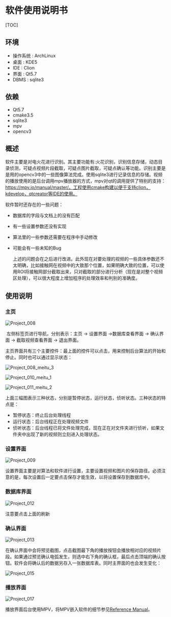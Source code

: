 # 软件使用说明书



[TOC]

## 环境

- 操作系统 : ArchLinux
- 桌面 : KDE5
- IDE : Clion
- 界面 : Qt5.7
- DBMS : sqlite3

## 依赖

- Qt5.7
- cmake3.5
- sqlite3
- mpv
- opencv3

## 概述

软件主要是对电火花进行识别。其主要功能有:火花识别，识别信息存储，动态目录侦测，可疑点视频片段截取，可疑点图片截取，可疑点确认等功能。识别主要是是用的opencv3中的一些图像算法完成。使用sqlite3进行记录信息的存储。视频的播放使用的是后台调用mpv播放器的方式，mpv对qt的调用提供了特别的支持：https://mpv.io/manual/master/。工程使用cmake构建以便于支持clion，kdevelop，qtcreator等IDE的使用。

软件暂时还存在的一些问题：

- 数据库的字段与文档上的没有匹配
- 有一些设置参数还没有实现
- 算法里的一些参数还需要在程序中手动修改
- 可能会有一些未知的Bug

  ​上述的问题会在之后进行改进。此外现在对要处理的视频的一些具体参数还不太明确，比如接触网在视频中的大致那个位置，如果明确大致的位置，可以使用ROI将接触网部分截取出来，只对截取的部分进行分析（现在是对整个视频区处理），可以很大程度上增加程序的处理效率和判别的准确度。

## 使用说明

### 主页

 ![Project_008](./Image/Project_008.png)

​	左侧标签页进行导航，分别表示：主页 -> 设置界面 ->数据库查看界面 -> 确认界面 -> 截取视频查看界面 -> 退出界面。

​	主页界面共有三个主要控件：最上面的控件可以点击，用来控制后台算法的开始和停止。同时也可以通过显示状态：

 ![Project_008_meitu_3](./Image/Project_008_meitu_3.jpg)

 ![Project_010_meitu_1](./Image/Project_010_meitu_1.jpg)

 ![Project_011_meitu_2](./Image/Project_011_meitu_2.jpg)

上面三幅图表示三种状态，分别是暂停状态，运行状态，侦听状态。三种状态的特点是：

- 暂停状态：终止后台处理线程
- 运行状态：后台线程正在处理视频文件
- 侦听状态：后台线程已将文件处理完成，现在正在对文件夹进行侦听，如果文件夹中出现了新的视频则立刻进入处理状态。

### 设置界面

 ![Project_009](./Image/Project_009.png)

设置界面主要是对算法和软件进行设置，主要设置视频和图片的保存路径。必须注意的是，每次设置后一定要点击保存才能生效，以将设置保存到数据库中。

### 数据库界面

 ![Project_012](./Image/Project_012.png)

注意要点击上面的刷新

### 确认界面

 ![Project_013](./Image/Project_013.png)



在确认界面中会将预览截图，点击截图最下角的播放按钮会播放相对应的视频片段。如果通过预览确认电弧发生，则选中右下角的确认框，最后点击顶端的确认按钮。软件会将确认后的数据另存入一张数据库表。同时主界面的也会发生变化：

 ![Project_015](./Image/Project_015.png)



### 播放界面

 ![Project_017](./Image/Project_017.png)



播放界面后台使用MPV，将MPV嵌入软件的细节参见[Reference Manual](https://mpv.io/manual/stable/)。

